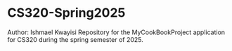 # CS320-Spring2025
Author: Ishmael Kwayisi
Repository for the MyCookBookProject application for CS320 during the spring semester of 2025.
